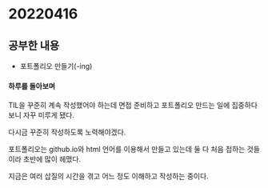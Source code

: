 # 20220416

## 공부한 내용
* 포트폴리오 만들기(-ing)

#### 하루를 돌아보며
TIL을 꾸준히 계속 작성했어야 하는데 면접 준비하고 포트폴리오 만드는 일에 집중하다 보니 자꾸 미루게 됐다.

다시금 꾸준히 작성하도록 노력해야겠다.

포트폴리오는 github.io와 html 언어를 이용해서 만들고 있는데 둘 다 처음 접하는 것들이라 초반에 많이 헤맸다.

지금은 여러 삽질의 시간을 겪고 어느 정도 이해하고 작성하는 중이다.
